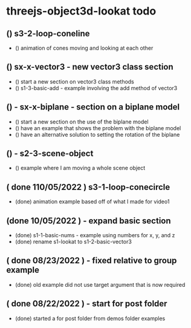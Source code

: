 # threejs-object3d-lookat todo

## () s3-2-loop-coneline
* () animation of cones moving and looking at each other

## () sx-x-vector3 - new vector3 class section
* () start a new section on vector3 class methods
* () s1-3-basic-add - example involving the add method of vector3

## () - sx-x-biplane - section on a biplane model
* () start a new section on the use of the biplane model
* () have an example that shows the problem with the biplane model
* () have an alternative solution to setting the rotation of the biplane

## () - s2-3-scene-object
* () example where I am moving a whole scene object

## ( done 110/05/2022 ) s3-1-loop-conecircle
* (done) animation example based off of what I made for video1

## (done 10/05/2022 ) - expand basic section
* (done) s1-1-basic-nums - example using numbers for x, y, and z
* (done) rename s1-lookat to s1-2-basic-vector3 

## ( done 08/23/2022 ) - fixed relative to group example
* (done) old example did not use target argument that is now required

## ( done 08/22/2022 ) - start for post folder
* (done) started a for post folder from demos folder examples
